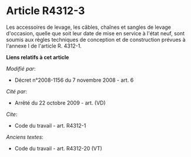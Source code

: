 # Article R4312-3

Les accessoires de levage, les câbles, chaînes et sangles de levage d'occasion, quelle que soit leur date de mise en service
à l'état neuf, sont soumis aux règles techniques de conception et de construction prévues à l'annexe I de l'article R.
4312-1.

**Liens relatifs à cet article**

_Modifié par_:

  - Décret n°2008-1156 du 7 novembre 2008 - art. 6

_Cité par_:

  - Arrêté du 22 octobre 2009 - art. (VD)

_Cite_:

  - Code du travail - art. R4312-1

_Anciens textes_:

  - Code du travail - art. R4312-20 (VT)
